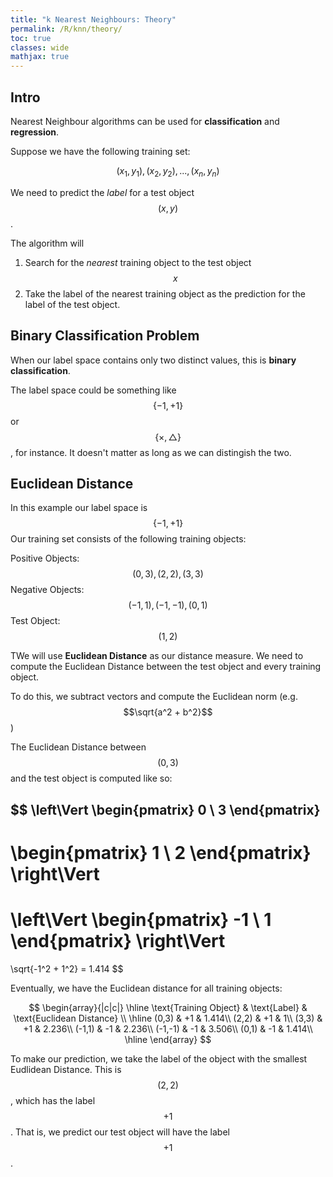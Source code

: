 ```yaml
---
title: "k Nearest Neighbours: Theory"
permalink: /R/knn/theory/
toc: true
classes: wide
mathjax: true
---
```


## Intro

Nearest Neighbour algorithms can be used for __classification__ and __regression__.

Suppose we have the following training set:

$$(x_1,y_1),(x_2,y_2),...,(x_n,y_n)$$

We need to predict the _label_ for a test object $$(x,y)$$.

The algorithm will
1. Search for the _nearest_ training object to the test object $$x$$
2. Take the label of the nearest training object as the prediction for the label of the test object.



## Binary Classification Problem

When our label space contains only two distinct values, this is __binary classification__.

The label space could be something like $$\{-1,+1\}$$ or $$\{\times,\bigtriangleup\}$$, for instance. It doesn't matter as long as we can distingish the two.

## Euclidean Distance

In this example our label space is $$\{-1,+1\}$$
Our training set consists of the following training objects:

Positive Objects:
	$$(0,3), (2,2), (3,3)$$
Negative Objects:
	$$(-1,1), (-1,-1), (0,1)$$
Test Object: 
	$$(1,2)$$


TWe will use __Euclidean Distance__ as our distance measure. We need to
compute the Euclidean Distance between the test object and every training object.

To do this, we subtract vectors and compute the Euclidean norm (e.g. $$\sqrt{a^2 + b^2}$$)

The Euclidean Distance between $$(0,3)$$ and the test object is computed like so:

$$
\left\Vert 
\begin{pmatrix} 0 \\ 3 \end{pmatrix} 
- 
\begin{pmatrix} 1 \\ 2 \end{pmatrix} 
\right\Vert 
=
\left\Vert 
\begin{pmatrix} -1 \\ 1 \end{pmatrix} 
\right\Vert
=
\sqrt{-1^2 + 1^2} = 1.414
$$

Eventually, we have the Euclidean distance for all training objects:

$$
\begin{array}{|c|c|}
\hline
\text{Training Object} & \text{Label} & \text{Euclidean Distance} \\ 
\hline
(0,3) 	& +1 & 1.414\\
(2,2) 	& +1 & 1\\
(3,3) 	& +1 & 2.236\\
(-1,1) 	& -1 & 2.236\\
(-1,-1)	& -1 & 3.506\\
(0,1)	& -1 & 1.414\\
\hline
\end{array}
$$

To make our prediction, we take the label of the object with the smallest Eudlidean Distance. This is $$(2,2)$$, which has the label $$+1$$.
That is, we predict our test object will have the label $$+1$$.





